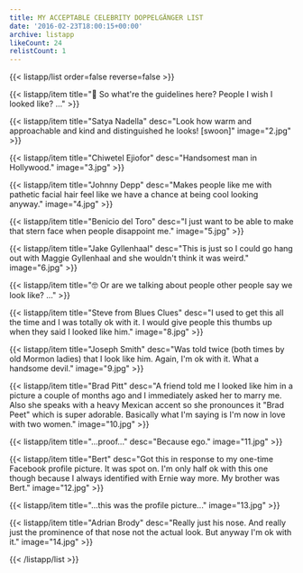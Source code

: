```yaml
---
title: MY ACCEPTABLE CELEBRITY DOPPELGÄNGER LIST
date: '2016-02-23T18:00:15+00:00'
archive: listapp
likeCount: 24
relistCount: 1
---
```


{{< listapp/list order=false reverse=false >}}

   {{< listapp/item title="🤔 So what're the guidelines here? People I wish I looked like? ..." >}}

   {{< listapp/item title="Satya Nadella"
      desc="Look how warm and approachable and kind and distinguished he looks! [swoon]"
      image="2.jpg" >}}

   {{< listapp/item title="Chiwetel Ejiofor"
      desc="Handsomest man in Hollywood."
      image="3.jpg" >}}

   {{< listapp/item title="Johnny Depp"
      desc="Makes people like me with pathetic facial hair feel like we have a chance at being cool looking anyway."
      image="4.jpg" >}}

   {{< listapp/item title="Benicio del Toro"
      desc="I just want to be able to make that stern face when people disappoint me."
      image="5.jpg" >}}

   {{< listapp/item title="Jake Gyllenhaal"
      desc="This is just so I could go hang out with Maggie Gyllenhaal and she wouldn't think it was weird."
      image="6.jpg" >}}

   {{< listapp/item title="🤓 Or are we talking about people other people say we look like? ..." >}}

   {{< listapp/item title="Steve from Blues Clues"
      desc="I used to get this all the time and I was totally ok with it. I would give people this thumbs up when they said I looked like him."
      image="8.jpg" >}}

   {{< listapp/item title="Joseph Smith"
      desc="Was told twice (both times by old Mormon ladies) that I look like him. Again, I'm ok with it. What a handsome devil."
      image="9.jpg" >}}

   {{< listapp/item title="Brad Pitt"
      desc="A friend told me I looked like him in a picture a couple of months ago and I immediately asked her to marry me. Also she speaks with a heavy Mexican accent so she pronounces it \"Brad Peet\" which is super adorable. Basically what I'm saying is I'm now in love with two women."
      image="10.jpg" >}}

   {{< listapp/item title="...proof..."
      desc="Because ego."
      image="11.jpg" >}}

   {{< listapp/item title="Bert"
      desc="Got this in response to my one-time Facebook profile picture. It was spot on. I'm only half ok with this one though because I always identified with Ernie way more. My brother was Bert."
      image="12.jpg" >}}

   {{< listapp/item title="...this was the profile picture..."
      image="13.jpg" >}}

   {{< listapp/item title="Adrian Brody"
      desc="Really just his nose. And really just the prominence of that nose not the actual look. But anyway I'm ok with it."
      image="14.jpg" >}}

{{< /listapp/list >}}
